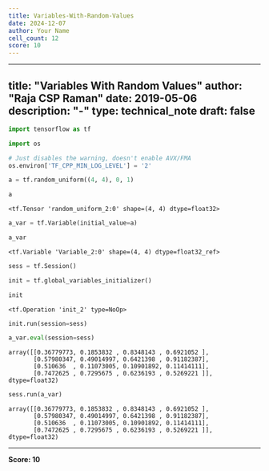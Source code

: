 ```yaml
---
title: Variables-With-Random-Values
date: 2024-12-07
author: Your Name
cell_count: 12
score: 10
---
```


---
title: "Variables With Random Values"
author: "Raja CSP Raman"
date: 2019-05-06
description: "-"
type: technical_note
draft: false
---

```python
import tensorflow as tf

import os

# Just disables the warning, doesn't enable AVX/FMA
os.environ['TF_CPP_MIN_LOG_LEVEL'] = '2'
```


```python
a = tf.random_uniform((4, 4), 0, 1)
```


```python
a
```




    <tf.Tensor 'random_uniform_2:0' shape=(4, 4) dtype=float32>




```python
a_var = tf.Variable(initial_value=a)
```


```python
a_var
```




    <tf.Variable 'Variable_2:0' shape=(4, 4) dtype=float32_ref>




```python
sess = tf.Session()
```


```python
init = tf.global_variables_initializer()
```


```python
init
```




    <tf.Operation 'init_2' type=NoOp>




```python
init.run(session=sess)
```


```python
a_var.eval(session=sess)
```




    array([[0.36779773, 0.1853832 , 0.8348143 , 0.6921052 ],
           [0.57980347, 0.49014997, 0.6421398 , 0.91182387],
           [0.510636  , 0.11073005, 0.10901892, 0.11414111],
           [0.7472625 , 0.7295675 , 0.6236193 , 0.5269221 ]], dtype=float32)




```python
sess.run(a_var)
```




    array([[0.36779773, 0.1853832 , 0.8348143 , 0.6921052 ],
           [0.57980347, 0.49014997, 0.6421398 , 0.91182387],
           [0.510636  , 0.11073005, 0.10901892, 0.11414111],
           [0.7472625 , 0.7295675 , 0.6236193 , 0.5269221 ]], dtype=float32)




---
**Score: 10**